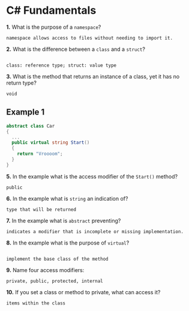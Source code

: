 # C# Fundamentals


**1.** What is the purpose of a `namespace`?
<!-- enter you answer in the space below -->
```
namespace allows access to files without needing to import it.

```
**2.** What is the difference between a `class` and a `struct`?
<!-- enter you answer in the space below -->
```

class: reference type; struct: value type

```
**3.** What is the method that returns an instance of a class, yet it has no return type?
<!-- enter you answer in the space below -->
```
void

```
## Example 1
```c#
abstract class Car
{
  ...
  public virtual string Start()
  {
    return "Vroooom";
  }
}
```
**5.** In the example what is the access modifier of the `Start()` method?
<!-- enter you answer in the space below -->
```
public
```
**6.** In the example what is `string` an indication of?
<!-- enter you answer in the space below -->
```
type that will be returned
```
**7.** In the example what is `abstract` preventing?
<!-- enter you answer in the space below -->
```
indicates a modifier that is incomplete or missing implementation.

```
**8.** In the example what is the purpose of `virtual`?
<!-- enter you answer in the space below -->
```

implement the base class of the method

```
**9.** Name four access modifiers:
<!-- enter you answer in the space below -->
```
private, public, protected, internal

```
**10.** If you set a class or method to private, what can access it?
<!-- enter you answer in the space below -->
```
items within the class

```